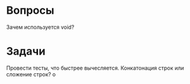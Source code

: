 # Вопросы

Зачем используется void?

# Задачи

Провести тесты, что быстрее вычесляется. Конкатонация строк или сложение строк?
о
